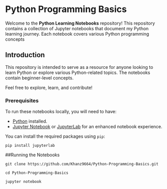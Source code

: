 # Python Programming Basics 

Welcome to the **Python Learning Notebooks** repository! This repository contains a collection of Jupyter notebooks that document my Python learning journey. Each notebook covers various Python programming concepts


## Introduction

This repository is intended to serve as a resource for anyone looking to learn Python or explore various Python-related topics. The notebooks contain beginner-level concepts.

Feel free to explore, learn, and contribute!

### Prerequisites

To run these notebooks locally, you will need to have:

- [Python](https://www.python.org/downloads/) installed.
- [Jupyter Notebook](https://jupyter.org/install) or [JupyterLab](https://jupyter.org/install) for an enhanced notebook experience.

You can install the required packages using `pip`:

```
pip install jupyterlab
```
##Running the Notebooks
```
git clone https://github.com/Khanz9664/Python-Programming-Basics.git

cd Python-Programming-Basics

jupyter notebook
```

